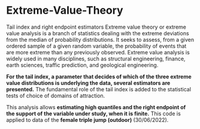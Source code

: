 # Extreme-Value-Theory

Tail index and right endpoint estimators  Extreme value theory or extreme value analysis is a branch of statistics dealing with the extreme deviations from the median of probability distributions. It seeks to assess, from a given ordered sample of a given random variable, the probability of events that are more extreme than any previously observed.
Extreme value analysis is widely used in many disciplines, such as structural engineering, finance, earth sciences, traffic prediction, and geological engineering.   

**For the tail index, a parameter that decides of which of the three extreme value distributions is underlying the data, several estimators are presented.**  The fundamental role of the tail index is added to the statistical tests of choice of domains of attraction.

This analysis allows **estimating high quantiles and the right endpoint of the support of the variable under study, when it is finite.**   This code is applied to data of the **female triple jump (outdoor)** (30/06/2022). 
